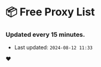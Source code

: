 # :package: Free Proxy List
### Updated every 15 minutes.

- Last updated: `2024-08-12 11:33`

:heart:
